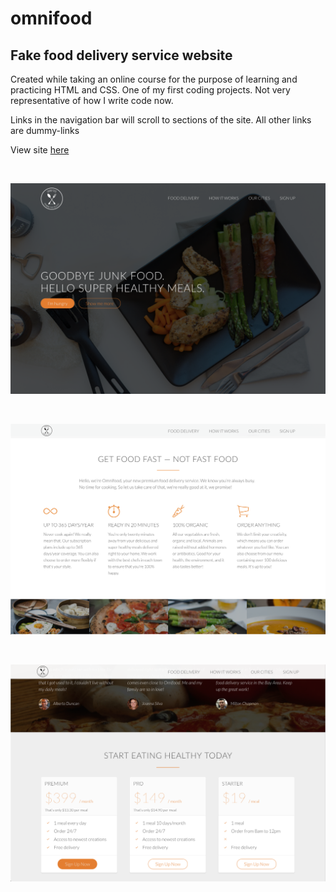 # omnifood

## Fake food delivery service website

Created while taking an online course for the purpose of
learning and practicing HTML and CSS.  One of my first coding projects.  Not very representative of how I write code now.

Links in the navigation bar will scroll to sections of the site.  All other links are dummy-links

View site [here](https://ndstephens.github.io/omnifood/)

<br>

![ss1](screen-shots/ss1.png)

<br>

![ss2](screen-shots/ss2.png)

<br>

![ss3](screen-shots/ss3.png)

<br>
